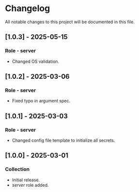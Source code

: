 # Changelog

All notable changes to this project will be documented in this file.

## [1.0.3] - 2025-05-15

### Role - server

- Changed OS validation.

## [1.0.2] - 2025-03-06

### Role - server

- Fixed typo in argument spec.

## [1.0.1] - 2025-03-03

### Role - server

- Changed config file template to initialize all secrets.

## [1.0.0] - 2025-03-01

### Collection

- Initial release.
- *server* role added.
